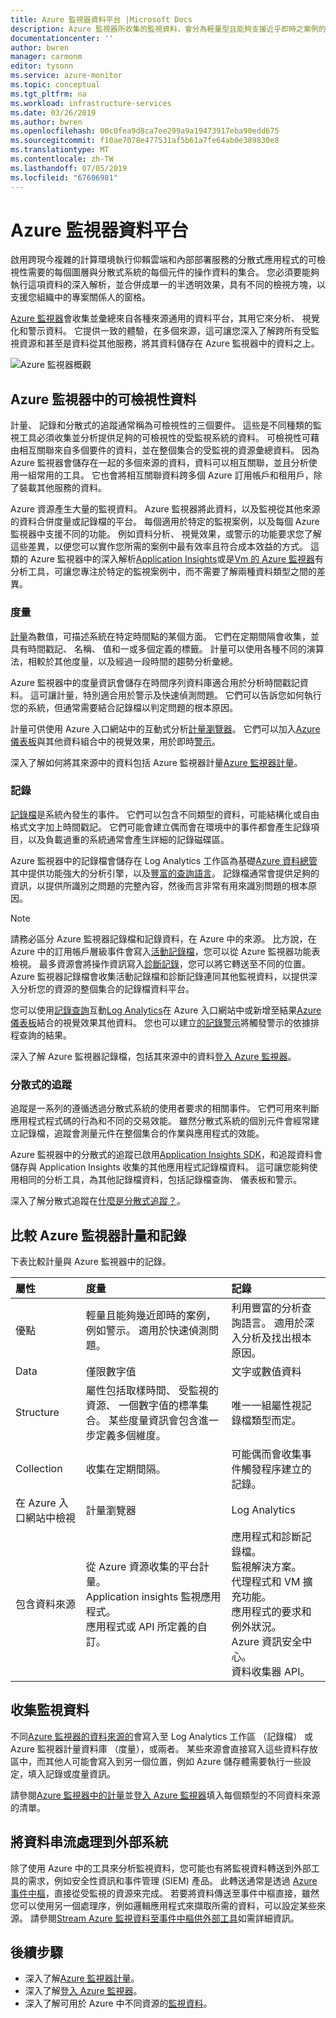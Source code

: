 ```yaml
---
title: Azure 監視器資料平台 |Microsoft Docs
description: Azure 監視器所收集的監視資料，會分為輕量型且能夠支援近乎即時之案例的計量，以及用於進階分析的記錄。
documentationcenter: ''
author: bwren
manager: carmonm
editor: tysonn
ms.service: azure-monitor
ms.topic: conceptual
ms.tgt_pltfrm: na
ms.workload: infrastructure-services
ms.date: 03/26/2019
ms.author: bwren
ms.openlocfilehash: 00c0fea9d8ca7ee299a9a19473917eba90edd675
ms.sourcegitcommit: f10ae7078e477531af5b61a7fe64ab0e389830e8
ms.translationtype: MT
ms.contentlocale: zh-TW
ms.lasthandoff: 07/05/2019
ms.locfileid: "67606981"
---
```

# <a name="azure-monitor-data-platform"></a>Azure 監視器資料平台

啟用跨現今複雜的計算環境執行仰賴雲端和內部部署服務的分散式應用程式的可檢視性需要的每個圖層與分散式系統的每個元件的操作資料的集合。 您必須要能夠執行這項資料的深入解析，並合併成單一的半透明效果，具有不同的檢視方塊，以支援您組織中的專案關係人的窗格。

[Azure 監視器](../overview.md)會收集並彙總來自各種來源通用的資料平台，其用它來分析、 視覺化和警示資料。 它提供一致的體驗，在多個來源，這可讓您深入了解跨所有受監視資源和甚至是資料從其他服務，將其資料儲存在 Azure 監視器中的資料之上。


![Azure 監視器概觀](media/data-platform/overview.png)

## <a name="observability-data-in-azure-monitor"></a>Azure 監視器中的可檢視性資料
計量、 記錄和分散式的追蹤通常稱為可檢視性的三個要件。 這些是不同種類的監視工具必須收集並分析提供足夠的可檢視性的受監視系統的資料。 可檢視性可藉由相互關聯來自多個要件的資料，並在整個集合的受監視的資源彙總資料。 因為 Azure 監視器會儲存在一起的多個來源的資料，資料可以相互關聯，並且分析使用一組常用的工具。 它也會將相互關聯資料跨多個 Azure 訂用帳戶和租用戶，除了裝載其他服務的資料。

Azure 資源產生大量的監視資料。 Azure 監視器將此資料，以及監視從其他來源的資料合併度量或記錄檔的平台。 每個適用於特定的監視案例，以及每個 Azure 監視器中支援不同的功能。 例如資料分析、 視覺效果，或警示的功能要求您了解這些差異，以便您可以實作您所需的案例中最有效率且符合成本效益的方式。 這類的 Azure 監視器中的深入解析[Application Insights](../app/app-insights-overview.md)或是[Vm 的 Azure 監視器](../insights/vminsights-overview.md)有分析工具，可讓您專注於特定的監視案例中，而不需要了解兩種資料類型之間的差異。 


### <a name="metrics"></a>度量
[計量](data-platform-metrics.md)為數值，可描述系統在特定時間點的某個方面。 它們在定期間隔會收集，並具有時間戳記、 名稱、 值和一或多個定義的標籤。 計量可以使用各種不同的演算法，相較於其他度量，以及經過一段時間的趨勢分析彙總。 

Azure 監視器中的度量資訊會儲存在時間序列資料庫適合用於分析時間戳記資料。 這可讓計量，特別適合用於警示及快速偵測問題。 它們可以告訴您如何執行您的系統，但通常需要結合記錄檔以判定問題的根本原因。

計量可供使用 Azure 入口網站中的互動式分析[計量瀏覽器](../app/metrics-explorer.md)。 它們可以加入[Azure 儀表板](../learn/tutorial-app-dashboards.md)與其他資料組合中的視覺效果，用於即時[警示](alerts-metric.md)。

深入了解如何將其來源中的資料包括 Azure 監視器計量[Azure 監視器計量](data-platform-metrics.md)。

### <a name="logs"></a>記錄
[記錄檔](data-platform-logs.md)是系統內發生的事件。 它們可以包含不同類型的資料，可能結構化或自由格式文字加上時間戳記。 它們可能會建立偶而會在環境中的事件都會產生記錄項目，以及負載過重的系統通常會產生詳細的記錄磁碟區。

Azure 監視器中的記錄檔會儲存在 Log Analytics 工作區為基礎[Azure 資料總管](/azure/data-explorer/)其中提供功能強大的分析引擎，以及[豐富的查詢語言](/azure/kusto/query/)。 記錄檔通常會提供足夠的資訊，以提供所識別之問題的完整內容，然後而言非常有用來識別問題的根本原因。

> [!NOTE]
> 請務必區分 Azure 監視器記錄檔和記錄資料，在 Azure 中的來源。 比方說，在 Azure 中的訂用帳戶層級事件會寫入[活動記錄檔](activity-logs-overview.md)，您可以從 Azure 監視器功能表檢視。 最多資源會將操作資訊寫入[診斷記錄](diagnostic-logs-overview.md)，您可以將它轉送至不同的位置。 Azure 監視器記錄檔會收集活動記錄檔和診斷記錄連同其他監視資料，以提供深入分析您的資源的整個集合的記錄檔資料平台。


 您可以使用[記錄查詢](../log-query/log-query-overview.md)互動[Log Analytics](../log-query/portals.md)在 Azure 入口網站中或新增至結果[Azure 儀表板](../learn/tutorial-app-dashboards.md)結合的視覺效果其他資料。 您也可以建立[的記錄警示](alerts-log.md)將觸發警示的依據排程查詢的結果。

深入了解 Azure 監視器記錄檔，包括其來源中的資料[登入 Azure 監視器](data-platform-logs.md)。

### <a name="distributed-traces"></a>分散式的追蹤
追蹤是一系列的遵循透過分散式系統的使用者要求的相關事件。 它們可用來判斷應用程式程式碼的行為和不同的交易效能。 雖然分散式系統的個別元件會經常建立記錄檔，追蹤會測量元件在整個集合的作業與應用程式的效能。

Azure 監視器中的分散式的追蹤已啟用[Application Insights SDK](../app/distributed-tracing.md)，和追蹤資料會儲存與 Application Insights 收集的其他應用程式記錄檔資料。 這可讓您能夠使用相同的分析工具，為其他記錄檔資料，包括記錄檔查詢、 儀表板和警示。

深入了解分散式追蹤在[什麼是分散式追蹤？](../app/distributed-tracing.md)。


## <a name="compare-azure-monitor-metrics-and-logs"></a>比較 Azure 監視器計量和記錄

下表比較計量與 Azure 監視器中的記錄。

| 屬性  | 度量 | 記錄 |
|:---|:---|:---|
| 優點 | 輕量且能夠幾近即時的案例，例如警示。 適用於快速偵測問題。 | 利用豐富的分析查詢語言。 適用於深入分析及找出根本原因。 |
| Data | 僅限數字值 | 文字或數值資料 |
| Structure | 屬性包括取樣時間、 受監視的資源、 一個數字值的標準集合。 某些度量資訊會包含進一步定義多個維度。 | 唯一一組屬性視記錄檔類型而定。 |
| Collection | 收集在定期間隔。 | 可能偶而會收集事件觸發程序建立的記錄。 |
| 在 Azure 入口網站中檢視 | 計量瀏覽器 | Log Analytics |
| 包含資料來源 | 從 Azure 資源收集的平台計量。<br>Application insights 監視應用程式。<br>應用程式或 API 所定義的自訂。 | 應用程式和診斷記錄檔。<br>監視解決方案。<br>代理程式和 VM 擴充功能。<br>應用程式的要求和例外狀況。<br>Azure 資訊安全中心。<br>資料收集器 API。 |

## <a name="collect-monitoring-data"></a>收集監視資料
不同[Azure 監視器的資料來源的](data-sources.md)會寫入至 Log Analytics 工作區 （記錄檔） 或 Azure 監視器計量資料庫 （度量），或兩者。 某些來源會直接寫入這些資料存放區中，而其他人可能會寫入到另一個位置，例如 Azure 儲存體需要執行一些設定，填入記錄或度量資訊。 

請參閱[Azure 監視器中的計量](data-platform-metrics.md)並[登入 Azure 監視器](data-platform-logs.md)填入每個類型的不同資料來源的清單。


## <a name="stream-data-to-external-systems"></a>將資料串流處理到外部系統
除了使用 Azure 中的工具來分析監視資料，您可能也有將監視資料轉送到外部工具的需求，例如安全性資訊和事件管理 (SIEM) 產品。 此轉送通常是透過 [Azure 事件中樞](/azure/event-hubs/)，直接從受監視的資源來完成。 若要將資料傳送至事件中樞直接，雖然您可以使用另一個處理序，例如邏輯應用程式來擷取所需的資料，可以設定某些來源。 請參閱[Stream Azure 監視資料至事件中樞供外部工具](stream-monitoring-data-event-hubs.md)如需詳細資訊。



## <a name="next-steps"></a>後續步驟

- 深入了解[Azure 監視器計量](data-platform-metrics.md)。
- 深入了解[登入 Azure 監視器](data-platform-logs.md)。
- 深入了解可用於 Azure 中不同資源的[監視資料](data-sources.md)。
